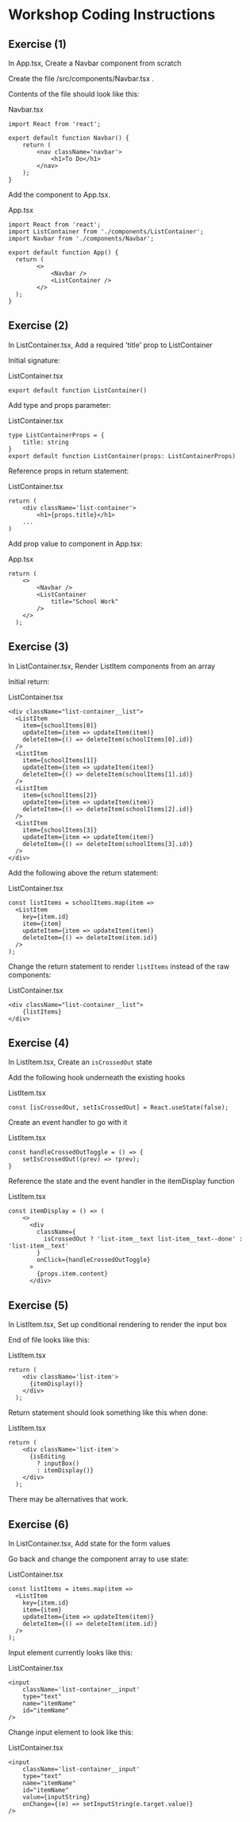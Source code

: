 
# Workshop Coding Instructions

## Exercise (1)
In App.tsx,
Create a Navbar component from scratch

Create the file /src/components/Navbar.tsx .

Contents of the file should look like this:

Navbar.tsx
```tsx
import React from 'react';

export default function Navbar() {
    return (
        <nav className='navbar'>
            <h1>To Do</h1>
        </nav>
    );
}
```

Add the component to App.tsx.

App.tsx
```tsx
import React from 'react';
import ListContainer from './components/ListContainer';
import Navbar from './components/Navbar';

export default function App() {
  return (
        <>
            <Navbar />
            <ListContainer />
        </>
  );
}
```

## Exercise (2)
In ListContainer.tsx,
Add a required 'title' prop to ListContainer

Initial signature:

ListContainer.tsx
```tsx
export default function ListContainer()
```

Add type and props parameter:

ListContainer.tsx
```tsx
type ListContainerProps = {
    title: string
}
export default function ListContainer(props: ListContainerProps)
```

Reference props in return statement:

ListContainer.tsx
```tsx
return (
    <div className='list-container'>
        <h1>{props.title}</h1>
    ...
)
```

Add prop value to component in App.tsx:

App.tsx
```tsx
return (
    <>
        <Navbar />
        <ListContainer 
            title="School Work"
        />
    </>
  );
```

## Exercise (3)
In ListContainer.tsx,
Render ListItem components from an array

Initial return:

ListContainer.tsx
```tsx
<div className="list-container__list">
  <ListItem
    item={schoolItems[0]}
    updateItem={item => updateItem(item)}
    deleteItem={() => deleteItem(schoolItems[0].id)}
  />
  <ListItem
    item={schoolItems[1]}
    updateItem={item => updateItem(item)}
    deleteItem={() => deleteItem(schoolItems[1].id)}
  />
  <ListItem
    item={schoolItems[2]}
    updateItem={item => updateItem(item)}
    deleteItem={() => deleteItem(schoolItems[2].id)}
  />
  <ListItem
    item={schoolItems[3]}
    updateItem={item => updateItem(item)}
    deleteItem={() => deleteItem(schoolItems[3].id)}
  />
</div>
```

Add the following above the return statement:

ListContainer.tsx
```tsx
const listItems = schoolItems.map(item =>
  <ListItem
    key={item.id}
    item={item}
    updateItem={item => updateItem(item)}
    deleteItem={() => deleteItem(item.id)}
  />
);
```

Change the return statement to render `listItems` instead of the raw components:

ListContainer.tsx
```tsx
<div className="list-container__list">
    {listItems}
</div>
```

## Exercise (4)
In ListItem.tsx,
Create an `isCrossedOut` state

Add the following hook underneath the existing hooks

ListItem.tsx
```tsx
const [isCrossedOut, setIsCrossedOut] = React.useState(false);
```

Create an event handler to go with it

ListItem.tsx
```tsx
const handleCrossedOutToggle = () => {
    setIsCrossedOut((prev) => !prev);
}
```

Reference the state and the event handler in the itemDisplay function

ListItem.tsx
```tsx
const itemDisplay = () => (
    <>
      <div
        className={
          isCrossedOut ? 'list-item__text list-item__text--done' : 'list-item__text'
        }
        onClick={handleCrossedOutToggle}
      >
        {props.item.content}
      </div>
```

## Exercise (5)
In ListItem.tsx,
Set up conditional rendering to render the input box

End of file looks like this:

ListItem.tsx
```tsx
return (
    <div className='list-item'>
      {itemDisplay()}
    </div>
  );
```

Return statement should look something like this when done:

ListItem.tsx
```tsx
return (
    <div className='list-item'>
      {isEditing
        ? inputBox()
        : itemDisplay()}
    </div>
  );
```

There may be alternatives that work.

## Exercise (6)
In ListContainer.tsx,
Add state for the form values

Go back and change the component array to use state:

ListContainer.tsx
```tsx
const listItems = items.map(item =>
  <ListItem
    key={item.id}
    item={item}
    updateItem={item => updateItem(item)}
    deleteItem={() => deleteItem(item.id)}
  />
);
```

Input element currently looks like this:

ListContainer.tsx
```tsx
<input
    className='list-container__input'
    type="text"
    name="itemName"
    id="itemName"
/>
```

Change input element to look like this:

ListContainer.tsx
```tsx
<input
    className='list-container__input'
    type="text"
    name="itemName"
    id="itemName"
    value={inputString}
    onChange={(e) => setInputString(e.target.value)}
/>
```